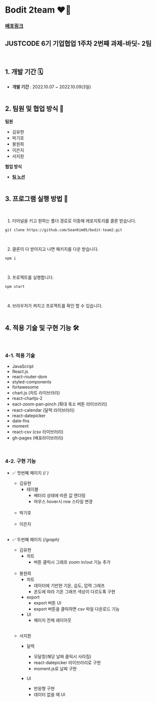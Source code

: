 # Bodit 2team ❤️‍🔥

### **[배포링크](https://SeanKim05.github.io/bodit-team2/)**

## JUSTCODE 6기 기업협업 1주차 2번째 과제-바딧- 2팀

<br />

## 1. 개발 기간 🗓

- **개발 기간** : 2022.10.07 ~ 2022.10.09(3일)
  <br />
  <br />

## 2. 팀원 및 협업 방식 🤹

**팀원**

- 김유현
- 박기호
- 봉원희
- 이은지
- 서지원

**협업 방식**

- **[팀 노션](https://www.notion.so/wecode/aae6c129b9c448c0a0ded1c5fb783437?p=602aa7e403c545d2a05f178d6424a37a&pm=c)**
  <br />
  <br />

## 3. 프로그램 실행 방법 🚧

<br />

1.  터미널을 키고 원하는 폴더 경로로 이동해 레포지토리를 클론 받습니다.

```
git clone https://github.com/SeanKim05/bodit-team2.git
```

<br />

2.  클론이 다 받아지고 나면 패키지를 다운 받습니다.

```
npm i
```

<br />

3.  프로젝트를 실행합니다.

```
npm start
```

<br />

4. 브라우저가 켜지고 프로젝트를 확인 할 수 있습니다.
   <br />
   <br />

## 4. 적용 기술 및 구현 기능 🛠

<br />

### 4-1. 적용 기술

- JavaScript
- React.js
- react-router-dom
- styled-components
- fortawesome
- chart.js (차트 라이브러리)
- react-chartjs-2
- eact-zoom-pan-pinch (확대 축소 버튼 라이브러리)
- react-calendar (달력 라이브러리)
- react-datepicker
- date-fns
- moment
- react-csv (csv 라이브러리)
- gh-pages (배포라이브러리)

<br />

### 4-2. 구현 기능

- ✅ 첫번째 페이지 _(/ )_

  - 김유현
    - 테이블
      - 배터리 상태에 따른 값 렌더링
      - 마우스 hover시 row 스타일 변경

  <br />

  - 박기호

  <br />

  - 이은지

  <br />

- ✅ 두번째 페이지 _(/graph)_

  - 김유현
    - 차트
      - 버튼 클릭시 그래프 zoom in/out 기능 추가

  <br />

  - 봉원희
    - 차트
      - 데이터에 기반한 기온, 습도, 압력 그래프
      - 온도에 따라 기온 그래프 색상이 다르도록 구현
    - export
      - export 버튼 UI
      - export 버튼을 클릭하면 csv 파일 다운로드 기능
    - UI
      - 페이지 전체 레이아웃

  <br />

  - 서지원

    - 달력
      - 모달창(해당 날짜 클릭시 사라짐)
      - react-datepicker 라이브러리로 구현
      - moment.js로 날짜 구현

    - UI
      - 반응형 구현
      - 데이터 없을 때 UI
